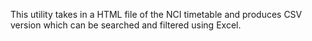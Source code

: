 This utility takes in a HTML file of the NCI timetable and produces CSV version which can be searched and filtered using Excel.